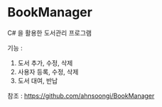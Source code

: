 # BookManager

C# 을 활용한 도서관리 프로그램

기능 : 

1. 도서 추가, 수정, 삭제
2. 사용자 등록, 수정, 삭제
3. 도서 대여, 반납


참조 : https://github.com/ahnsoongi/BookManager
